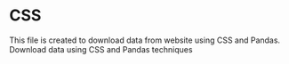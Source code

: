 # CSS
This file is created to download data from website using CSS and Pandas. 
Download data using CSS and Pandas techniques
